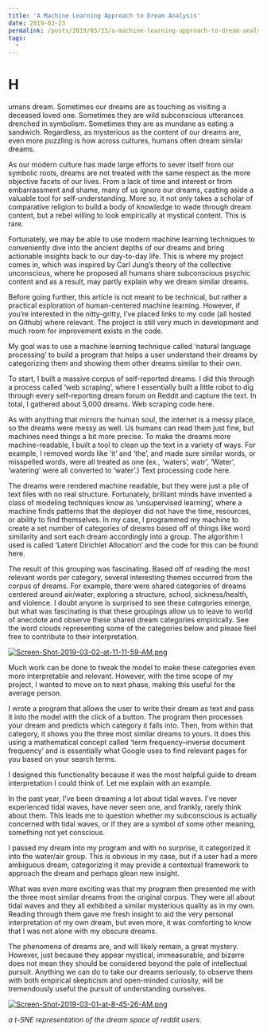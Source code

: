```yaml
---
title: 'A Machine Learning Approach to Dream Analysis'
date: 2019-03-23
permalink: /posts/2019/03/23/a-machine-learning-approach-to-dream-analysis/
tags:
  -
---
```



# H
umans dream. Sometimes our dreams are as touching as visiting a deceased loved one. Sometimes they are wild subconscious utterances drenched in symbolism. Sometimes they are as mundane as eating a sandwich. Regardless, as mysterious as the content of our dreams are, even more puzzling is how across cultures, humans often dream similar dreams.

As our modern culture has made large efforts to sever itself from our symbolic roots, dreams are not treated with the same respect as the more objective facets of our lives. From a lack of time and interest or from embarrassment and shame, many of us ignore our dreams, casting aside a valuable tool for self-understanding. More so, it not only takes a scholar of comparative religion to build a body of knowledge to wade through dream content, but a rebel willing to look empirically at mystical content. This is rare.

Fortunately, we may be able to use modern machine learning techniques to conveniently dive into the ancient depths of our dreams and bring actionable insights back to our day-to-day life. This is where my project comes in, which was inspired by Carl Jung’s theory of the collective unconscious, where he proposed all humans share subconscious psychic content and as a result, may partly explain why we dream similar dreams.

Before going further, this article is not meant to be technical, but rather a practical exploration of human-centered machine learning. However, if you’re interested in the nitty-gritty, I’ve placed links to my code (all hosted on Github) where relevant. The project is still very much in development and much room for improvement exists in the code.

My goal was to use a machine learning technique called ‘natural language processing’ to build a program that helps a user understand their dreams by categorizing them and showing them other dreams similar to their own.

To start, I built a massive corpus of self-reported dreams. I did this through a process called ‘web scraping’, where I essentially built a little robot to dig through every self-reporting dream forum on Reddit and capture the text. In total, I gathered about 5,000 dreams. Web scraping code here.

As with anything that mirrors the human soul, the internet is a messy place, so the dreams were messy as well. Us humans can read them just fine, but machines need things a bit more precise. To make the dreams more machine-readable, I built a tool to clean up the text in a variety of ways. For example, I removed words like ‘it’ and ‘the’, and made sure similar words, or misspelled words, were all treated as one (ex., ‘waters’, watr’, ‘Water’, ‘watering’ were all converted to ‘water’.) Text processing code here.

The dreams were rendered machine readable, but they were just a pile of text files with no real structure. Fortunately, brilliant minds have invented a class of modeling techniques know as ‘unsupervised learning’, where a machine finds patterns that the deployer did not have the time, resources, or ability to find themselves. In my case, I programmed my machine to create a set number of categories of dreams based off of things like word similarity and sort each dream accordingly into a group. The algorithm I used is called ‘Latent Dirichlet Allocation’ and the code for this can be found here.

The result of this grouping was fascinating. Based off of reading the most relevant words per category, several interesting themes occurred from the corpus of dreams. For example, there were shared categories of dreams centered around air/water, exploring a structure, school, sickness/health, and violence. I doubt anyone is surprised to see these categories emerge, but what was fascinating is that these groupings allow us to leave to world of anecdote and observe these shared dream categories empirically. See the word clouds representing some of the categories below and please feel free to contribute to their interpretation.

[![Screen-Shot-2019-03-02-at-11-11-59-AM.png](https://i.postimg.cc/6Qq6MNgJ/Screen-Shot-2019-03-02-at-11-11-59-AM.png)](https://postimg.cc/XZM0vtnQ)

Much work can be done to tweak the model to make these categories even more interpretable and relevant. However, with the time scope of my project, I wanted to move on to next phase, making this useful for the average person.

I wrote a program that allows the user to write their dream as text and pass it into the model with the click of a button. The program then processes your dream and predicts which category it falls into. Then, from within that category, it shows you the three most similar dreams to yours. It does this using a mathematical concept called ‘term frequency–inverse document frequency’ and is essentially what Google uses to find relevant pages for you based on your search terms.

I designed this functionality because it was the most helpful guide to dream interpretation I could think of. Let me explain with an example.

In the past year, I’ve been dreaming a lot about tidal waves. I’ve never experienced tidal waves, have never seen one, and frankly, rarely think about them. This leads me to question whether my subconscious is actually concerned with tidal waves, or if they are a symbol of some other meaning, something not yet conscious.

I passed my dream into my program and with no surprise, it categorized it into the water/air group. This is obvious in my case, but if a user had a more ambiguous dream, categorizing it may provide a contextual framework to approach the dream and perhaps glean new insight.

What was even more exciting was that my program then presented me with the three most similar dreams from the original corpus. They were all about tidal waves and they all exhibited a similar mysterious quality as in my own. Reading through them gave me fresh insight to aid the very personal interpretation of my own dream, but even more, it was comforting to know that I was not alone with my obscure dreams.

The phenomena of dreams are, and will likely remain, a great mystery. However, just because they appear mystical, immeasurable, and bizarre does not mean they should be considered beyond the pale of intellectual pursuit. Anything we can do to take our dreams seriously, to observe them with both empirical skepticism and open-minded curiosity, will be tremendously useful the pursuit of understanding ourselves.


[![Screen-Shot-2019-03-01-at-8-45-26-AM.png](https://i.postimg.cc/yNtQ2FQ6/Screen-Shot-2019-03-01-at-8-45-26-AM.png)](https://postimg.cc/06G0wJ1h)
 
   *a t-SNE representation of the dream space of reddit users.*
